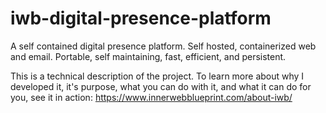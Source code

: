 # iwb-digital-presence-platform
A self contained digital presence platform. Self hosted, containerized web and email. Portable, self maintaining, fast, efficient, and persistent.

This is a technical description of the project. To learn more about why I developed it, it's purpose, what you can do with it, and what it can do for you, see it in action: https://www.innerwebblueprint.com/about-iwb/

